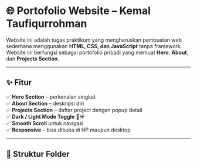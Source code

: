 # 🌐 Portofolio Website – Kemal Taufiqurrohman

Website ini adalah tugas praktikum yang mengharuskan pembuatan web sederhana menggunakan **HTML, CSS, dan JavaScript** tanpa framework.  
Website ini berfungsi sebagai portofolio pribadi yang memuat **Hero**, **About**, dan **Projects Section**.

---

## ✨ Fitur
✅ **Hero Section** – perkenalan singkat  
✅ **About Section** – deskripsi diri  
✅ **Projects Section** – daftar project dengan popup detail  
✅ **Dark / Light Mode Toggle** 🌙☀️  
✅ **Smooth Scroll** untuk navigasi  
✅ **Responsive** – bisa dibuka di HP maupun desktop  

---

## 📂 Struktur Folder
